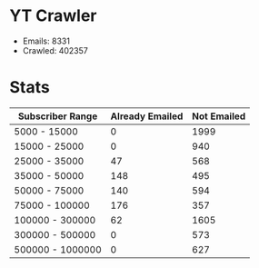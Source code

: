 # YT Crawler
- Emails: 8331
- Crawled: 402357

# Stats
| Subscriber Range  | Already Emailed | Not Emailed |
|-------|-------|-------|
| 5000 - 15000 | 0 | 1999 |
| 15000 - 25000 | 0 | 940 |
| 25000 - 35000 | 47 | 568 |
| 35000 - 50000 | 148 | 495 |
| 50000 - 75000 | 140 | 594 |
| 75000 - 100000 | 176 | 357 |
| 100000 - 300000 | 62 | 1605 |
| 300000 - 500000 | 0 | 573 |
| 500000 - 1000000 | 0 | 627 |
